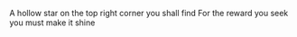 A hollow star on the top right corner you shall find 
For the reward you seek you must make it shine
